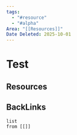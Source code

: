 ```yaml
---
tags:
  - "#resource"
  - "#alpha"
Area: "[[Resources]]"
Date Deleted: 2025-10-01
---
```


# Test


## Resources


## BackLinks

```dataview
list
from [[]]
```

